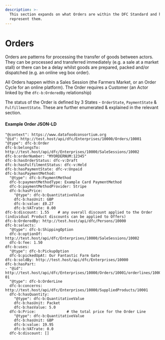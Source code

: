 ```yaml
---
description: >-
  This section expands on what Orders are within the DFC Standard and how we
  represent them.
---
```


# Orders

Orders are patterns for processing the transfer of goods between actors. They can be processed and transferred immediately (e.g. a sale at a market stall) or there can be a delay whilst goods are prepared, packed and/or dispatched (e.g. an online veg box order).

All Orders happen within a Sales Session (the Farmers Market, or an Order Cycle for an online platform). The Order requires a Customer (an Actor linked by the `dfc-b:OrderedBy` relationship)

The status of the Order is defined by 3 States - `OrderState`, `PaymentState` & `FulfillmentState`. These are further enumerated & explained in the relevant section.

#### Example Order JSON-LD

```
"@context": https://www.datafoodconsortium.org
"@id": http://test.host/api/dfc/Enterprises/10000/Orders/10001
"@type": dfc-b:Order
dfc-b:belongsTo: http://test.host/api/dfc/Enterprises/10000/SaleSessions/10002
dfc-b:orderNumber: "MYORDERNUM:12345"
dfc-b:hasOrderStatus: dfc-v:Draft
dfc-b:hasFulfilmentStatus: dfc-v:Held
dfc-b:hasPaymentState: dfc-v:Unpaid
dfc-b:hasPaymentMethod:
  "@type": dfc-b:PaymentMethod
  dfc-b:paymentMethodType: Example Card PaymentMethod
  dfc-b:paymentMethodProvider: Stripe
  dfc-b:hasPrice:
    "@type": dfc-b:QuantitativeValue
    dfc-b:hasUnit: GBP
    dfc-b:value: £0.27
    dfc-b:VATrate: 0.00
dfc-b:discount: 1.55    # any overall discount applied to the Order (individual Product discounts can be applied to Offers)
dfc-b:OrderedBy: http://test.host/api/dfc/Persons/10000
dfc-b:selects:
  "@type": dfc-b:ShippingOption
  dfc-b:optionOf: http://test.host/api/dfc/Enterprises/10000/SaleSessions/10002
  dfc-b:fee: 1.50
dfc-b:uses:
  "@type": dfc-b:PickupOption
  dfc-b:pickedUpAt: Our Fantastic Farm Gate
dfc-b:soldBy: http://test.host/api/dfc/Enterprises/10000
dfc-b:hasPart:
- "@id": http://test.host/api/dfc/Enterprises/10000/Orders/10001/orderlines/10001-01
  "@type": dfc-b:OrderLine
  dfc-b:concerns: http://test.host/api/dfc/Enterprises/10000/SuppliedProducts/10001
  dfc-b:hasQuantity:
    "@type": dfc-b:QuantitativeValue
    dfc-b:hasUnit: Packet
    dfc-b:hasValue: 5.0
  dfc-b:Price:              # the total price for the Order Line
    "@type": dfc-b:QuantitativeValue
    dfc-b:hasUnit: GBP
    dfc-b:value: 19.95
    dfc-b:VATrate: 0.0
  dfc-b:discount: []

```
